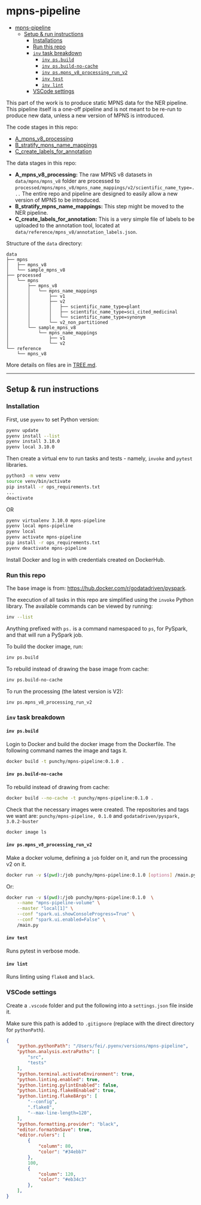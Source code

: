 # mpns-pipeline

- [mpns-pipeline](#mpns-pipeline)
  * [Setup & run instructions](#setup---run-instructions)
    + [Installations](#installations)
    + [Run this repo](#run-this-repo)
    + [`inv` task breakdown](#-inv--task-breakdown)
      - [`inv ps.build`](#-inv-psbuild-)
      - [`inv ps.build-no-cache`](#-inv-psbuild-no-cache-)
      - [`inv ps.mpns_v8_processing_run_v2`](#-inv-psmpns-v8-processing-run-v2-)
      - [`inv test`](#-inv-test-)
      - [`inv lint`](#-inv-lint-)
    + [VSCode settings](#vscode-settings-)


This part of the work is to produce static MPNS data for the NER pipeline. This pipeline itself is a one-off pipeline and is not meant to be re-run to produce new data, unless a new version of MPNS is introduced.

The code stages in this repo:
- [A_mpns_v8_processing](src/A_mpns_v8_processing/README.md)
- [B_stratify_mpns_name_mappings](src/B_stratify_mpns_name_mappings/README.md)
- [C_create_labels_for_annotation](src/C_create_labels_for_annotation/README.md)

The data stages in this repo:
- **A_mpns_v8_processing:** The raw MPNS v8 datasets in `data/mpns/mpns_v8` folder are processed to `processed/mpns/mpns_v8/mpns_name_mappings/v2/scientific_name_type=...`
    The entire repo and pipeline are designed to easily allow a new version of MPNS to be introduced.
- **B_stratify_mpns_name_mappings:** This step might be moved to the NER pipeline.
- **C_create_labels_for_annotation:** This is a very simple file of labels to be uploaded to the annotation tool, located at `data/reference/mpns_v8/annotation_labels.json`.

Structure of the `data` directory:
```
data
├── mpns
│   ├── mpns_v8
│   └── sample_mpns_v8
├── processed
│   └── mpns
│       ├── mpns_v8
│       │   └── mpns_name_mappings
│       │       ├── v1
│       │       ├── v2
│       │       │   ├── scientific_name_type=plant
│       │       │   ├── scientific_name_type=sci_cited_medicinal
│       │       │   └── scientific_name_type=synonym
│       │       └── v2_non_partitioned
│       └── sample_mpns_v8
│           └── mpns_name_mappings
│               ├── v1
│               └── v2
└── reference
    └── mpns_v8
```

More details on files are in [TREE.md](TREE.md).

---

## Setup & run instructions

### Installation

First, use `pyenv` to set Python version:
```bash
pyenv update
pyenv install --list
pyenv install 3.10.0
pyenv local 3.10.0
```

Then create a virtual env to run tasks and tests - namely, `invoke` and `pytest` libraries.

```bash
python3 -m venv venv
source venv/bin/activate
pip install -r ops_requirements.txt
...
deactivate
```
OR

```bash
pyenv virtualenv 3.10.0 mpns-pipeline
pyenv local mpns-pipeline
pyenv local
pyenv activate mpns-pipeline
pip install -r ops_requirements.txt
pyenv deactivate mpns-pipeline
```

Install Docker and log in with credentials created on DockerHub.

### Run this repo

The base image is from: <https://hub.docker.com/r/godatadriven/pyspark>.

The execution of all tasks in this repo are simplified using the `invoke` Python library. The available commands can be viewed by running:

```bash
inv --list
```

Anything prefixed with `ps.` is a command namespaced to `ps`, for PySpark, and that will run a PySpark job.

To build the docker image, run:
```bash
inv ps.build
```

To rebuild instead of drawing the base image from cache:
```bash
inv ps.build-no-cache
```

To run the processing (the latest version is V2):
```bash
inv ps.mpns_v8_processing_run_v2
```

### `inv` task breakdown

#### `inv ps.build`

Login to Docker and build the docker image from the Dockerfile.
The following command names the image and tags it.
```bash
docker build -t punchy/mpns-pipeline:0.1.0 .
```

#### `inv ps.build-no-cache`
To rebuild instead of drawing from cache:
```bash
docker build --no-cache -t punchy/mpns-pipeline:0.1.0 .
```

Check that the necessary images were created. The repositories and tags we want are: `punchy/mpns-pipeline, 0.1.0` and `godatadriven/pyspark, 3.0.2-buster`
```bash
docker image ls
```

#### `inv ps.mpns_v8_processing_run_v2`
Make a docker volume, defining a `job` folder on it, and run the processing v2 on it.

```bash
docker run -v $(pwd):/job punchy/mpns-pipeline:0.1.0 [options] /main.py [app arguments]
```

Or:

```bash
docker run -v $(pwd):/job punchy/mpns-pipeline:0.1.0  \
    --name "mpns-pipeline-volume" \
    --master "local[1]" \
    --conf "spark.ui.showConsoleProgress=True" \
    --conf "spark.ui.enabled=False" \
    /main.py
```

#### `inv test`

Runs pytest in verbose mode.


#### `inv lint`

Runs linting using `flake8` and `black`.


### VSCode settings

Create a `.vscode` folder and put the following into a `settings.json` file inside it.

Make sure this path is added to `.gitignore` (replace with the direct directory for `pythonPath`).

```json
{
    "python.pythonPath": "/Users/fei/.pyenv/versions/mpns-pipeline",
    "python.analysis.extraPaths": [
        "src",
        "tests"
    ],
    "python.terminal.activateEnvironment": true,
    "python.linting.enabled": true,
    "python.linting.pylintEnabled": false,
    "python.linting.flake8Enabled": true,
    "python.linting.flake8Args": [
        "--config",
        ".flake8",
        "--max-line-length=120",
    ],
    "python.formatting.provider": "black",
    "editor.formatOnSave": true,
    "editor.rulers": [
        {
            "column": 80,
            "color": "#34ebb7"
        },
        100,
        {
            "column": 120,
            "color": "#eb34c3"
        },
    ],
}
```
